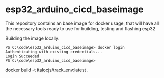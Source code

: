# esp32_arduino_cicd_baseimage
This repository contains an base image for docker usage, that will have all the necessary tools ready to use for building, testing and flashing esp32 

Building the image locally:
```
PS C:\code\esp32_arduino_cicd_baseimage> docker login
Authenticating with existing credentials...
Login Succeeded
PS C:\code\esp32_arduino_cicd_baseimage>
```

docker build -t italocjs/track_env:latest .